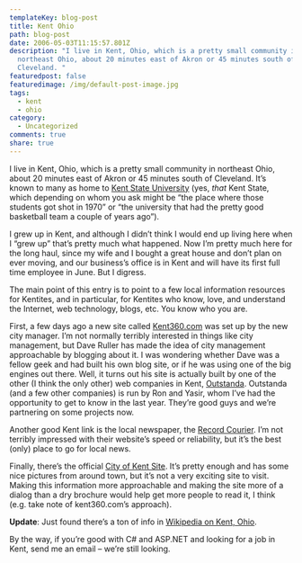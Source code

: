 ```yaml
---
templateKey: blog-post
title: Kent Ohio
path: blog-post
date: 2006-05-03T11:15:57.801Z
description: "I live in Kent, Ohio, which is a pretty small community in
  northeast Ohio, about 20 minutes east of Akron or 45 minutes south of
  Cleveland. "
featuredpost: false
featuredimage: /img/default-post-image.jpg
tags:
  - kent
  - ohio
category:
  - Uncategorized
comments: true
share: true
---
```

<!--StartFragment-->

I live in Kent, Ohio, which is a pretty small community in northeast Ohio, about 20 minutes east of Akron or 45 minutes south of Cleveland. It’s known to many as home to [Kent State University](http://kent.edu/) (yes, *that* Kent State, which depending on whom you ask might be “the place where those students got shot in 1970” or “the university that had the pretty good basketball team a couple of years ago”).

I grew up in Kent, and although I didn’t think I would end up living here when I “grew up” that’s pretty much what happened. Now I’m pretty much here for the long haul, since my wife and I bought a great house and don’t plan on ever moving, and our business’s office is in Kent and will have its first full time employee in June. But I digress.

The main point of this entry is to point to a few local information resources for Kentites, and in particular, for Kentites who know, love, and understand the Internet, web technology, blogs, etc. You know who you are.

First, a few days ago a new site called [Kent360.com](http://kent360.com/) was set up by the new city manager. I’m not normally terribly interested in things like city management, but Dave Ruller has made the idea of city management approachable by blogging about it. I was wondering whether Dave was a fellow geek and had built his own blog site, or if he was using one of the big engines out there. Well, it turns out his site is actually built by one of the other (I think the only other) web companies in Kent, [Outstanda](http://www.outstanda.com/). Outstanda (and a few other companies) is run by Ron and Yasir, whom I’ve had the opportunity to get to know in the last year. They’re good guys and we’re partnering on some projects now.

Another good Kent link is the local newspaper, the [Record Courier](http://www.recordpub.com/). I’m not terribly impressed with their website’s speed or reliability, but it’s the best (only) place to go for local news.

Finally, there’s the official [City of Kent Site](http://www.kentohio.org/). It’s pretty enough and has some nice pictures from around town, but it’s not a very exciting site to visit. Making this information more approachable and making the site more of a dialog than a dry brochure would help get more people to read it, I think (e.g. take note of kent360.com’s approach).

**Update**: Just found there’s a ton of info in [Wikipedia on Kent, Ohio](http://en.wikipedia.org/wiki/Kent,_Ohio).

By the way, if you’re good with C# and ASP.NET and looking for a job in Kent, send me an email – we’re still looking.

<!--EndFragment-->